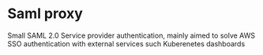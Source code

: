 # Saml proxy

Small SAML 2.0 Service provider authentication, 
mainly aimed to solve AWS SSO authentication with external services such Kuberenetes dashboards